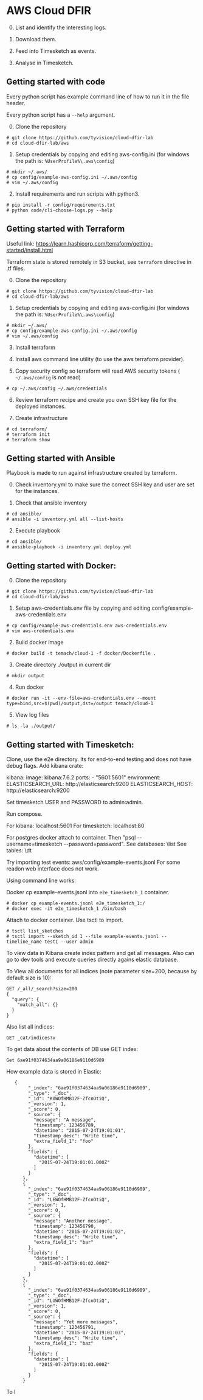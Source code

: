 # AWS Cloud DFIR

0) List and identify the interesting logs.

1) Download them.

2) Feed into Timesketch as events.

3)  Analyse in Timesketch.



## Getting started with code

Every python script has example command line of how to run it in the file header.

Every python script has a  `--help` argument.



0) Clone the repository

```
# git clone https://github.com/tyvision/cloud-dfir-lab
# cd cloud-dfir-lab/aws
```

1) Setup credentials by copying and editing aws-config.ini (for windows the path is: `%UserProfile%\.aws\config`)

```
# mkdir ~/.aws/
# cp config/example-aws-config.ini ~/.aws/config
# vim ~/.aws/config
```

2) Install requirements and run scripts with python3.

```
# pip install -r config/requirements.txt
# python code/cli-choose-logs.py --help
```



## Getting started with Terraform

Useful link:  https://learn.hashicorp.com/terraform/getting-started/install.html

Terraform state is stored remotely in S3 bucket, see `terraform` directive in .tf files.

0) Clone the repository
```
# git clone https://github.com/tyvision/cloud-dfir-lab
# cd cloud-dfir-lab/aws
```

1) Setup credentials by copying and editing aws-config.ini (for windows the path is: `%UserProfile%\.aws\config`)

```
# mkdir ~/.aws/
# cp config/example-aws-config.ini ~/.aws/config
# vim ~/.aws/config
```

3) Install terraform

4) Install aws command line utility (to use the aws terraform provider).

5) Copy security config so terraform will read AWS security tokens ( `~/.aws/config` is not read)

```
# cp ~/.aws/config ~/.aws/credentials
```

6) Review terraform recipe and create you own SSH key file for the deployed instances.

7) Create infrastructure 

```
# cd terraform/
# terraform init
# terraform show
```



## Getting started with Ansible

Playbook is made to run against infrastructure created by terraform. 

0) Check inventory.yml to make sure the correct SSH key and user are set for the instances.

1) Check that ansible inventory

```
# cd ansible/
# ansible -i inventory.yml all --list-hosts
```

2) Execute playbook

```
# cd ansible/
# ansible-playbook -i inventory.yml deploy.yml
```



## Getting started with Docker:

0) Clone the repository
```
# git clone https://github.com/tyvision/cloud-dfir-lab
# cd cloud-dfir-lab/aws
```
1) Setup aws-credentials.env file by copying and editing config/example-aws-credentials.env

```
# cp config/example-aws-credentials.env aws-credentials.env
# vim aws-credentials.env
```
2) Build docker image

```
# docker build -t temach/cloud-1 -f docker/Dockerfile .
```

3) Create directory ./output in current dir

```
# mkdir output
```

4) Run docker

```
# docker run -it --env-file=aws-credentials.env --mount type=bind,src=$(pwd)/output,dst=/output temach/cloud-1
```

5) View log files

```
# ls -la ./output/
```



## Getting started with Timesketch:

Clone, use the e2e directory. Its for end-to-end testing and does not have debug flags. Add kibana crate:


  kibana:
    image: kibana:7.6.2
    ports:
      - "5601:5601"
    environment:
      ELASTICSEARCH_URL: http://elasticsearch:9200
      ELASTICSEARCH_HOST: http://elasticsearch:9200

Set timesketch USER and PASSWORD to admin:admin.

Run compose. 


For kibana: localhost:5601
For timesketch: localhost:80

For postgres docker attach to container. Then "psql --username=timesketch --password=password".
See databases: \list
See tables: \dt

Try importing test events: aws/config/example-events.jsonl
For some readon web interface does not work.

Using command line works:

Docker cp example-events.jsonl into `e2e_timesketch_1` container.

```
# docker cp example-events.jsonl e2e_timesketch_1:/
# docker exec -it e2e_timesketch_1 /bin/bash
```

Attach to docker container.
Use tsctl to import.
```
# tsctl list_sketches
# tsctl import --sketch_id 1 --file example-events.jsonl --timeline_name test1 --user admin

```


To view data in Kibana create index pattern and get all messages.
Also can go to dev tools and execute queries directly agains elastic database.


To View all documents for all indices (note parameter size=200, because by default size is 10):

```
GET /_all/_search?size=200
{
  "query": {
    "match_all": {}
  }
}
```

Also list all indices:
```
GET _cat/indices?v
```

To get data about the contents of DB use GET index:
```
Get 6ae91f0374634aa9a06186e9110d6989
```


How example data is stored in Elastic:

```
   {
        "_index": "6ae91f0374634aa9a06186e9110d6989",
        "_type": "_doc",
        "_id": "K0WOfHMB12F-ZfcnOtiQ",
        "_version": 1,
        "_score": 0,
        "_source": {
          "message": "A message",
          "timestamp": 123456789,
          "datetime": "2015-07-24T19:01:01",
          "timestamp_desc": "Write time",
          "extra_field_1": "foo"
        },
        "fields": {
          "datetime": [
            "2015-07-24T19:01:01.000Z"
          ]
        }
      },
      {
        "_index": "6ae91f0374634aa9a06186e9110d6989",
        "_type": "_doc",
        "_id": "LEWOfHMB12F-ZfcnOtiQ",
        "_version": 1,
        "_score": 0,
        "_source": {
          "message": "Another message",
          "timestamp": 123456790,
          "datetime": "2015-07-24T19:01:02",
          "timestamp_desc": "Write time",
          "extra_field_1": "bar"
        },
        "fields": {
          "datetime": [
            "2015-07-24T19:01:02.000Z"
          ]
        }
      },
      {
        "_index": "6ae91f0374634aa9a06186e9110d6989",
        "_type": "_doc",
        "_id": "LUWOfHMB12F-ZfcnOtiQ",
        "_version": 1,
        "_score": 0,
        "_source": {
          "message": "Yet more messages",
          "timestamp": 123456791,
          "datetime": "2015-07-24T19:01:03",
          "timestamp_desc": "Write time",
          "extra_field_1": "baz"
        },
        "fields": {
          "datetime": [
            "2015-07-24T19:01:03.000Z"
          ]
        }
      }

```


To l
